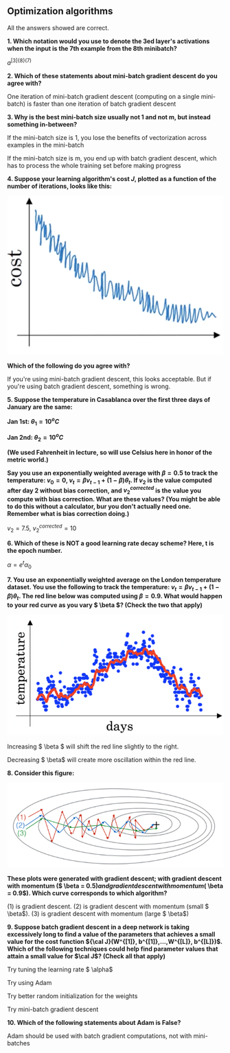 ## Optimization algorithms

All the answers showed are correct.

**1. Which notation would you use to denote the 3ed layer's activations when the input is the 7th example from the 8th minibatch?**

$a^{[3]\{{8}\}(7)}$

**2. Which of these statements about mini-batch gradient descent do you agree with?**

One iteration of mini-batch gradient descent (computing on a single mini-batch) is faster than one iteration of batch gradient descent

**3. Why is the best mini-batch size usually not 1 and not m, but instead something in-between?**

If the mini-batch size is 1, you lose the benefits of vectorization across examples in the mini-batch

If the mini-batch size is m, you end up with batch gradient descent, which has to process the whole training set before making progress

**4. Suppose your learning algorithm's cost $J$, plotted as a function of the number of iterations, looks like this:**

![](q2_1.png)

**Which of the following do you agree with?**

If you're using mini-batch gradient descent, this looks acceptable. But if you're using batch gradient descent, something is wrong.

**5. Suppose the temperature in Casablanca over the first three days of January are the same:**

**Jan 1st: $\theta_1 = 10^oC$**

**Jan 2nd: $\theta_2 = 10^oC$**

**(We used Fahrenheit in lecture, so will use Celsius here in honor of the metric world.)**

**Say you use an exponentially weighted average with $\beta = 0.5$ to track the temperature: $v_0 = 0$, $v_t = \beta v_{t-1} + (1-\beta)\theta_t$. If $v_2$ is the value computed after day 2 without bias correction, and $v_2^{corrected}$ is the value you compute with bias correction. What are these values? (You might be able to do this without a calculator, bur you don't actually need one. Remember what is bias correction doing.)**

$v_2 = 7.5$, $v_2^{corrected} = 10$

**6. Which of these is NOT a good learning rate decay scheme? Here, t is the epoch number.**

$\alpha = e^t\alpha_0$

**7. You use an exponentially weighted average on the London temperature dataset. You use the following to track the temperature: $v_t = \beta v_{t-1} + (1-\beta)\theta_t$. The red line below was computed using $\beta = 0.9$. What would happen to your red curve as you vary $ \beta $? (Check the two that apply)**

![](q2_2.png)

Increasing $ \beta $ will shift the red line slightly to the right.

Decreasing $ \beta$ will create more oscillation within the red line.

**8. Consider this figure:**

![](q2_3.png)

**These plots were generated with gradient descent; with gradient descent with momentum ($ \beta = 0.5$) and gradient descent with momentum ($ \beta = 0.9$). Which curve corresponds to which algorithm?**

(1) is gradient descent. (2) is gradient descent with momentum (small $ \beta$). (3) is gradient descent with momentum (large $ \beta$)

**9. Suppose batch gradient descent in a deep network is taking excessively long to find a value of the parameters that achieves a small value for the cost function ${\cal J}(W^{[1]}, b^{[1]},...,W^{[L]}, b^{[L]})$. Which of the following techniques could help find parameter values that attain a small value for $\cal J$? (Check all that apply)**

Try tuning the learning rate $ \alpha$

Try using Adam

Try better random initialization for the weights

Try mini-batch gradient descent

**10. Which of the following statements about Adam is False?**

Adam should be used with batch gradient computations, not with mini-batches